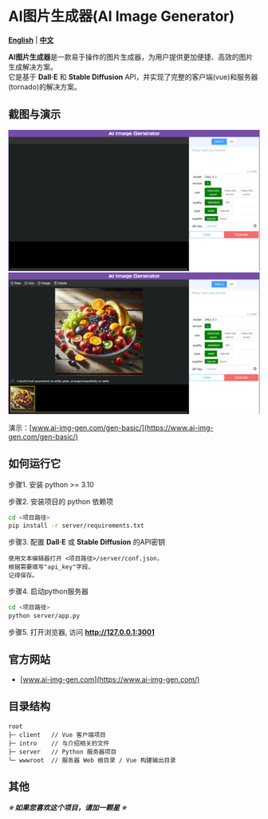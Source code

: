 AI图片生成器(AI Image Generator)
================

**[English](./README.md)** | **[中文](./README_zh.md)**

**AI图片生成器**是一款易于操作的图片生成器，为用户提供更加便捷、高效的图片生成解决方案。  
它是基于 **Dall·E** 和 **Stable Diffusion** API，并实现了完整的客户端(vue)和服务器(tornado)的解决方案。

截图与演示
----------------

![AI Image Generator Screenshot 1](./intro/screenshot-1.png "Screenshot 1")
![AI Image Generator Screenshot 2](./intro/screenshot-2.png "Screenshot 2")

演示：[www.ai-img-gen.com/gen-basic/](https://www.ai-img-gen.com/gen-basic/)

如何运行它
----------------

步骤1. 安装 python >= 3.10  
  
步骤2. 安装项目的 python 依赖项  

```sh
cd <项目路径>
pip install -r server/requirements.txt
```

步骤3. 配置 **Dall·E** 或 **Stable Diffusion** 的API密钥

```text
使用文本编辑器打开 <项目路径>/server/conf.json，
根据需要填写"api_key"字段，
记得保存。
```

步骤4. 启动python服务器  

```sh
cd <项目路径>
python server/app.py
```

步骤5. 打开浏览器, 访问 **<http://127.0.0.1:3001>**

官方网站
----------------

* [www.ai-img-gen.com](https://www.ai-img-gen.com/)

目录结构
----------------

```text
root
├─ client   // Vue 客户端项目
├─ intro    // 与介绍相关的文件
├─ server   // Python 服务器项目
└─ wwwroot  // 服务器 Web 根目录 / Vue 构建输出目录
```

其他
----------------

***⭐ 如果您喜欢这个项目，请加一颗星 ⭐***
